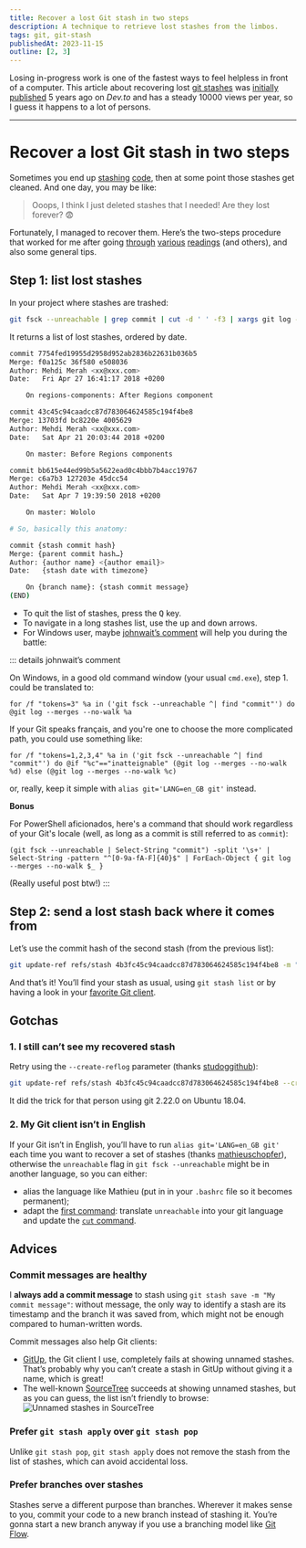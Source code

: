 ```yaml
---
title: Recover a lost Git stash in two steps
description: A technique to retrieve lost stashes from the limbos.
tags: git, git-stash
publishedAt: 2023-11-15
outline: [2, 3]
---
```


Losing in-progress work is one of the fastest ways to feel helpless in front of a computer. This article about recovering lost [git stashes](https://css-irl.info/how-git-stash-can-help-you-juggle-multiple-branches) was [initially published](https://dev.to/meduzen/recover-a-lost-git-stash-in-two-steps-569) 5 years ago on _Dev.to_ and has a steady 10000 views per year, so I guess it happens to a lot of persons.

---

# Recover a lost Git stash in two steps

<datetime :date="$frontmatter.publishedAt" formatter="longdate"/>
<tags/>

Sometimes you end up [stashing](https://css-irl.info/how-git-stash-can-help-you-juggle-multiple-branches) [code](https://www.git-scm.com/docs/git-stash), then at some point those stashes get cleaned. And one day, you may be like:
> Ooops, I think I just deleted stashes that I needed! Are they lost forever? 😨

Fortunately, I managed to recover them. Here’s the two-steps procedure that worked for me after going [through](https://stackoverflow.com/questions/89332/how-to-recover-a-dropped-stash-in-git) [various](https://stackoverflow.com/questions/32517870/how-to-undo-git-stash-clear) [readings](https://stackoverflow.com/questions/20537223/when-should-i-use-git-stash) (and others), and also some general tips.

## Step 1: list lost stashes

In your project where stashes are trashed:

```sh
git fsck --unreachable | grep commit | cut -d ' ' -f3 | xargs git log --merges --no-walk
```

It returns a list of lost stashes, ordered by date.

```sh
commit 7754fed19955d2958d952ab2836b22631b036b5
Merge: f0a125c 36f580 e508036
Author: Mehdi Merah <xx@xxx.com>
Date:   Fri Apr 27 16:41:17 2018 +0200

    On regions-components: After Regions component

commit 43c45c94caadcc87d783064624585c194f4be8
Merge: 13703fd bc8220e 4005629
Author: Mehdi Merah <xx@xxx.com>
Date:   Sat Apr 21 20:03:44 2018 +0200

    On master: Before Regions components

commit bb615e44ed99b5a5622ead0c4bbb7b4acc19767
Merge: c6a7b3 127203e 45dcc54
Author: Mehdi Merah <xx@xxx.com>
Date:   Sat Apr 7 19:39:50 2018 +0200

    On master: Wololo

# So, basically this anatomy:

commit {stash commit hash}
Merge: {parent commit hash…}
Author: {author name} <{author email}>
Date:   {stash date with timezone}

    On {branch name}: {stash commit message}
(END)
```

- To quit the list of stashes, press the <kbd>Q</kbd> key.
- To navigate in a long stashes list, use the <kbd>up</kbd> and <kbd>down</kbd> arrows.
- For Windows user, maybe [johnwait’s comment](https://dev.to/johnwait/comment/k9j5) will help you during the battle:

::: details johnwait’s comment

On Windows, in a good old command window (your usual `cmd.exe`), step 1. could be translated to:

`for /f "tokens=3" %a in ('git fsck --unreachable ^| find "commit"') do @git log --merges --no-walk %a`

If your Git speaks français, and you're one to choose the more complicated path, you could use something like:

`for /f "tokens=1,2,3,4" %a in ('git fsck --unreachable ^| find "commit"') do @if "%c"=="inatteignable" (@git log --merges --no-walk %d) else (@git log --merges --no-walk %c)`

or, really, keep it simple with `alias git='LANG=en_GB git'` instead.

**Bonus**

For PowerShell aficionados, here's a command that should work regardless of your Git's locale (well, as long as a commit is still referred to as `commit`):

`(git fsck --unreachable | Select-String "commit") -split '\s+' |
Select-String -pattern "^[0-9a-fA-F]{40}$" |
ForEach-Object { git log --merges --no-walk $_ }`

(Really useful post btw!)
:::

## Step 2: send a lost stash back where it comes from

Let’s use the commit hash of the second stash (from the previous list):

```sh
git update-ref refs/stash 4b3fc45c94caadcc87d783064624585c194f4be8 -m "My recovered stash"
```

And that’s it! You’ll find your stash as usual, using `git stash list` or by having a look in your [favorite Git client](http://gitup.co/).

## Gotchas

### 1. I still can’t see my recovered stash

Retry using the `--create-reflog` parameter (thanks [studoggithub](https://dev.to/studoggithub/comment/d54a)):
```sh
git update-ref refs/stash 4b3fc45c94caadcc87d783064624585c194f4be8 --create-reflog -m "My recovered stash"
```

It did the trick for that person using git 2.22.0 on Ubuntu 18.04.

### 2. My Git client isn’t in English

If your Git isn’t in English, you’ll have to run `alias git='LANG=en_GB git'` each time you want to recover a set of stashes (thanks [mathieuschopfer](https://dev.to/mathieuschopfer/comment/egd0)), otherwise the `unreachable` flag in `git fsck --unreachable` might be in another language, so you can either:
- alias the language like Mathieu (put in in your `.bashrc` file so it becomes permanent);
- adapt the [first command](#step-1-list-lost-stashes): translate `unreachable` into your git language and update the [`cut` command](https://man.openbsd.org/cut.1).

## Advices

### Commit messages are healthy

I **always add a commit message** to stash using `git stash save -m "My commit message"`: without message, the only way to identify a stash are its timestamp and the branch it was saved from, which might not be enough compared to human-written words.

Commit messages also help Git clients:
- [GitUp](https://gitup.co), the Git client I use, completely fails at showing unnamed stashes. That’s probably why you can’t create a stash in GitUp without giving it a name, which is great!
- The well-known [SourceTree](https://www.sourcetreeapp.com/) succeeds at showing unnamed stashes, but as you can guess, the list isn’t friendly to browse: ![Unnamed stashes in SourceTree](/content/sourcetree-stash-list-2018.png)

### Prefer `git stash apply` over `git stash pop`

Unlike `git stash pop`, `git stash apply` does not remove the stash from the list of stashes, which can avoid accidental loss.

### Prefer branches over stashes

Stashes serve a different purpose than branches. Wherever it makes sense to you, commit your code to a new branch instead of stashing it. You’re gonna start a new branch anyway if you use a branching model like [Git Flow](http://nvie.com/posts/a-successful-git-branching-model/).
